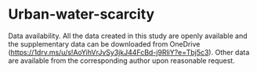 # Urban-water-scarcity

Data availability.
All the data created in this study are openly available and the supplementary data can be downloaded from OneDrive (https://1drv.ms/u/s!AoYihVrJvSy3jkJ44FcBd-j9RliY?e=Tbj5c3).
Other data are available from the corresponding author upon reasonable request.
